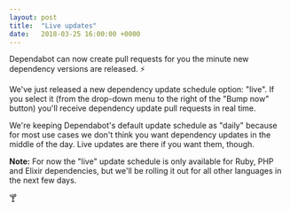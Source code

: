 ```yaml
---
layout: post
title:  "Live updates"
date:   2018-03-25 16:00:00 +0000
---
```


Dependabot can now create pull requests for you the minute new dependency
versions are released. ⚡️

We've just released a new dependency update schedule option: "live". If you
select it (from the drop-down menu to the right of the "Bump now" button) you'll
receive dependency update pull requests in real time.

We're keeping Dependabot's default update schedule as "daily" because for most
use cases we don't think you want dependency updates in the middle of the day.
Live updates are there if you want them, though.

**Note:** For now the "live" update schedule is only available for Ruby, PHP and
Elixir dependencies, but we'll be rolling it out for all other languages in the
next few days.

🍸

